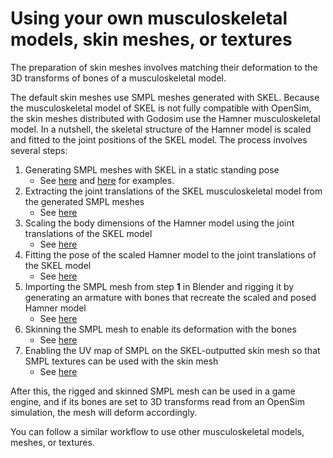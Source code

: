 # Using your own musculoskeletal models, skin meshes, or textures

The preparation of skin meshes involves matching their deformation to the 3D transforms of bones of a musculoskeletal model.

The default skin meshes use SMPL meshes generated with SKEL. Because the musculoskeletal model of SKEL is not fully compatible with OpenSim, the skin meshes distributed with Godosim use the Hamner musculoskeletal model. In a nutshell, the skeletal structure of the Hamner model is scaled and fitted to the joint positions of the SKEL model. The process involves several steps:
1. Generating SMPL meshes with SKEL in a static standing pose
	- See [here](/docs/misc/scripts/generate_meshes.py) and [here](/docs/misc/other/bsm_body_pose.txt) for examples.
2. Extracting the joint translations of the SKEL musculoskeletal model from the generated SMPL meshes
	- See [here](/docs/misc/scripts/generate_meshes.py)
3. Scaling the body dimensions of the Hamner model using the joint translations of the SKEL model
	- See [here](/docs/misc/scripts/fit_osim_to_skel.m)
4. Fitting the pose of the scaled Hamner model to the joint translations of the SKEL model
	- See [here](/docs/misc/scripts/fit_osim_to_skel.m)
5. Importing the SMPL mesh from step **1** in Blender and rigging it by generating an armature with bones that recreate the scaled and posed Hamner model
	- See [here](/docs/misc/scripts/Blender_skin_and_rig.py)
6. Skinning the SMPL mesh to enable its deformation with the bones
	- See [here](/docs/misc/scripts/Blender_skin_and_rig.py)
7. Enabling the UV map of SMPL on the SKEL-outputted skin mesh so that SMPL textures can be used with the skin mesh
	- See [here](/docs/misc/scripts/Blender_skin_and_rig.py)

After this, the rigged and skinned SMPL mesh can be used in a game engine, and if its bones are set to 3D transforms read from an OpenSim simulation, the mesh will deform accordingly.

You can follow a similar workflow to use other musculoskeletal models, meshes, or textures.
